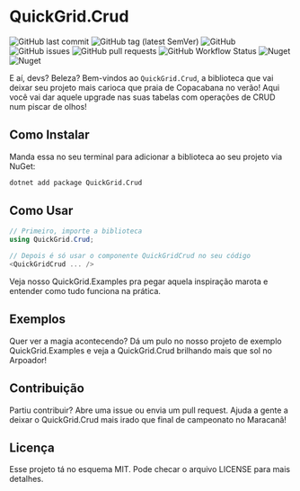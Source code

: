 # QuickGrid.Crud

![GitHub last commit](https://img.shields.io/github/last-commit/carlosdealmeida/QuickGrid.Crud)
![GitHub tag (latest SemVer)](https://img.shields.io/github/v/tag/carlosdealmeida/QuickGrid.Crud)
![GitHub](https://img.shields.io/github/license/carlosdealmeida/QuickGrid.Crud)
![GitHub issues](https://img.shields.io/github/issues/carlosdealmeida/QuickGrid.Crud)
![GitHub pull requests](https://img.shields.io/github/issues-pr/carlosdealmeida/QuickGrid.Crud)
![GitHub Workflow Status](https://img.shields.io/github/workflow/status/carlosdealmeida/QuickGrid.Crud/QuickGrid.Crud)
![Nuget](https://img.shields.io/nuget/v/QuickGrid.Crud)
![Nuget](https://img.shields.io/nuget/dt/QuickGrid.Crud?label=nuget%20downloads)


E aí, devs? Beleza? Bem-vindos ao `QuickGrid.Crud`, a biblioteca que vai deixar seu projeto mais carioca que praia de Copacabana no verão! Aqui você vai dar aquele upgrade nas suas tabelas com operações de CRUD num piscar de olhos!

## Como Instalar

Manda essa no seu terminal para adicionar a biblioteca ao seu projeto via NuGet:

```bash
dotnet add package QuickGrid.Crud
```

## Como Usar

```csharp
// Primeiro, importe a biblioteca
using QuickGrid.Crud;

// Depois é só usar o componente QuickGridCrud no seu código
<QuickGridCrud ... />
```

Veja nosso QuickGrid.Examples pra pegar aquela inspiração marota e entender como tudo funciona na prática.

## Exemplos
Quer ver a magia acontecendo? Dá um pulo no nosso projeto de exemplo QuickGrid.Examples e veja a QuickGrid.Crud brilhando mais que sol no Arpoador!

## Contribuição
Partiu contribuir? Abre uma issue ou envia um pull request. Ajuda a gente a deixar o QuickGrid.Crud mais irado que final de campeonato no Maracanã!

## Licença
Esse projeto tá no esquema MIT. Pode checar o arquivo LICENSE para mais detalhes.
